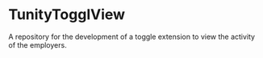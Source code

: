 # TunityTogglView
A repository for the development of a toggle extension to view the activity of the employers.
